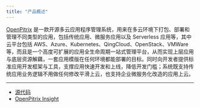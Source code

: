 ```yaml
---
title: "产品概述"
---
```


[OpenPitrix](https://openpitrix.io) 是一款开源多云应用程序管理系统，用来在多云环境下打包、部署和管理不同类型的应用，包括传统应用、微服务应用以及 Serverless 应用等，其中云平台包括 AWS、Azure、Kubernetes、QingCloud、OpenStack、VMWare 等，而且是一个高度可扩展的应用全生命周期一站式管理平台，从而实现上层应用与底层资源解藕，一套应用模版在任何环境都能部署的目标。同时向开发者提供标准应用开发框架与工具，支撑应用快速开发和上线，降低开发门槛；系统既支持传统应用业务逻辑不用做任何修改平滑上云，也支持企业微服务化改造的应用上云。

---
* [源代码](https://github.com/openpitrix/openpitrix)
* [OpenPitrix Insight](https://openpitrix.io/zh/blog/2018/03/OpenPitrix-Insight/)


